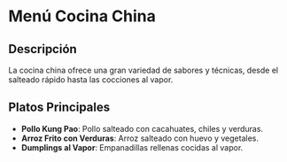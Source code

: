 # Menú Cocina China

## Descripción

La cocina china ofrece una gran variedad de sabores y técnicas, desde el salteado rápido hasta las cocciones al vapor.

## Platos Principales

- **Pollo Kung Pao**: Pollo salteado con cacahuates, chiles y verduras.
- **Arroz Frito con Verduras**: Arroz salteado con huevo y vegetales.
- **Dumplings al Vapor**: Empanadillas rellenas cocidas al vapor.


